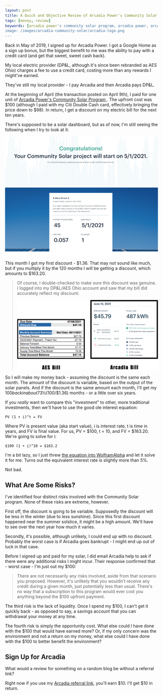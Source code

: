 ```yaml
---
layout: post
title: A Quick and Objective Review of Arcadia Power's Community Solar Program
tags: [money, review]
keywords: [arcadia power's community solar program, arcadia power, arcadia, community solar, community solar program]
image: /images/arcadia-community-solar/arcadia-logo.png
---
```


Back in May of 2019, I signed up for Arcadia Power. I got a Google Home as a sign up bonus, but the biggest benefit to me was the ability to pay with a credit card (and get that sweet, sweet cash back).

My local electric provider (DP&L, although it's since been rebranded as AES Ohio) charges a fee to use a credit card, costing more than any rewards I might've earned.

They've still my local provider - I pay Arcadia and then Arcadia pays DP&L.

At the beginning of April (the transaction posted on April 9th), I paid for one unit of [Arcadia Power's Community Solar Program
](https://www.arcadia.com/article/what-is-community-solar). The upfront cost was $100 (although I paid with my Citi Double Cash card, effectively bringing the price down to $98). In return, I get a discount on my electric bill for the next ten years.

There's supposed to be a solar dashboard, but as of now, I'm still seeing the following when I try to look at it:

![The Solar Dashboard still saying my project will start soon.](/images/arcadia-community-solar/solar-dashboard-soon.png)

This month I got my first discount - $1.36. That may not sound like much, but if you multiply it by the 120 months I will be getting a discount, which amounts to $163.20.

> Of course, I double-checked to make sure this discount was genuine. I logged into my DP&L/AES Ohio account and saw that my bill did accurately reflect my discount:
>
> ![Comparison of my AES Bill and my Arcadia Bill](/images/arcadia-community-solar/statements.png)

So I will make my money back - assuming the discount is the same each month. The amount of the discount is variable, based on the output of the solar panels. And if the discount is the same amount each month, I'll get my $100 back in about 73½ ($100/$1.36) months - or a little over six years.

If you *really* want to compare this "investment" to other, more traditional investments, then we'll have to use the good ole interest equation:

    PV (1 + i)^t = FV

Where PV is present value (aka start value), i is interest rate, t is time in years, and FV is final value. For us, PV = $100, t = 10, and FV = $163.20. We're going to solve for i:

    $100 (1 + i)^10 = $163.2

I'm a bit lazy, so I just threw [the equation into WolframAlpha](https://www.wolframalpha.com/input/?i=100+%281+%2B+x%29%5E10+%3D+163.20) and let it solve it for me. Turns out the equivalent interest rate is slightly more than 5%.

Not bad.

## What Are Some Risks?

I've identified four distinct risks involved with the Community Solar program. None of these risks are extreme, however.

First off, the discount is going to be variable. Supposedly the discount will be less in the winter (due to less sunshine). Since this first discount happened near the summer solstice, it might be a high amount. We'll have to see over the next year how much it varies.

Secondly, it's possible, although unlikely, I could end up with no discount. Probably the worst case is if Arcadia goes bankrupt - I might end up out of luck in that case.

Before I signed up and paid for my solar, I did email Arcadia help to ask if there were any additional risks I might incur. Their response confirmed that - worst case - I'm just out my $100:

> There are not necessarily any risks involved, aside from that scenario you proposed. However, it's unlikely that you wouldn't receive any credit during a given month, just potentially less than usual. There's no way that a subscription to this program would ever cost you anything beyond the $100 upfront payment.

The third risk is the lack of liquidity. Once I spend my $100, I can't get it quickly back - as opposed to say, a savings account that you can withdrawal your money at any time.

The fourth risk is simply the opportunity cost. What else could I have done with the $100 that would have earned more? Or, if my only concern was the environment and not a return on my money, what else could I have done with the $100 to better benefit the environment?

## Sign Up for Arcadia

What would a review for something on a random blog be without a referral link?

Right now if you use my [Arcadia referral link](https://www.joehxblog.com/arcadiapower/), you'll earn $10. I'll get $10 in return.